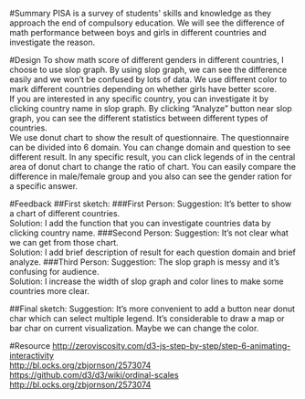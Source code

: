 
#Summary
PISA is a survey of students' skills and knowledge as they approach the end of compulsory education. We will see the difference of math performance between boys and girls in different countries and investigate the reason.


#Design
To show math score of different genders in different countries, I choose to use slop graph. By using slop graph, we can see the difference easily and we won’t be confused by lots of data. We use different color to mark different countries depending on whether girls have better score.   
If you are interested in any specific country, you can investigate it by clicking country name in slop graph. By clicking “Analyze” button near slop graph, you can see the different statistics between different types of countries.  
We use donut chart to show the result of questionnaire. The questionnaire can be divided into 6 domain. You can change domain and question to see different result. In any specific result, you can click legends of in the central area of donut chart to change the ratio of chart. You can easily compare the difference in male/female group and you also can see the gender ration for a specific answer.


#Feedback
##First sketch:
###First Person:
Suggestion: It’s better to show a chart of different countries.   
Solution: I add the function that you can investigate countries data by clicking country name.
###Second Person:
Suggestion: It’s not clear what we can get from those chart.  
Solution: I add brief description of result for each question domain and brief analyze.
###Third Person:
Suggestion: The slop graph is messy and it’s confusing for audience.  
Solution: I increase the width of slop graph and color lines to make some countries more clear.


##Final sketch:
Suggestion: It’s more convenient to add a button near donut char which can select multiple legend. It’s considerable to draw a map or bar char on current visualization. Maybe we can change the color.

#Resource
http://zeroviscosity.com/d3-js-step-by-step/step-6-animating-interactivity   
http://bl.ocks.org/zbjornson/2573074   
https://github.com/d3/d3/wiki/ordinal-scales   
http://bl.ocks.org/zbjornson/2573074    

